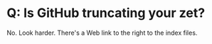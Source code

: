 # Q: Is GitHub truncating your zet?

No. Look harder. There's a Web link to the right to the index files.
